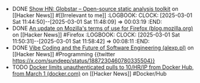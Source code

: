 - DONE [Show HN: Globstar – Open-source static analysis toolkit](https://news.ycombinator.com/item?id=43207942) on [[Hacker News]] #[[Irrelevant to me]]
  :LOGBOOK:
  CLOCK: [2025-03-01 Sat 11:44:50]--[2025-03-01 Sat 11:48:09] =>  00:03:19
  :END:
- DONE [An update on Mozilla's terms of use for Firefox (blog.mozilla.org)](https://news.ycombinator.com/item?id=43213612) on [[Hacker News]] #Firefox
  :LOGBOOK:
  CLOCK: [2025-03-01 Sat 11:50:31]--[2025-03-01 Sat 11:58:42] =>  00:08:11
  :END:
- DONE [Vibe Coding and the Future of Software Engineering (alexp.pl)](https://news.ycombinator.com/item?id=43169706) on [[Hacker News]] #Programming
  {{twitter https://x.com/sundeep/status/1887230460780335504}}
- TODO [Docker limits unauthenticated pulls to 10/HR/IP from Docker Hub, from March 1 (docker.com)](https://news.ycombinator.com/item?id=43125089) on [[Hacker News]] #Docker/Hub